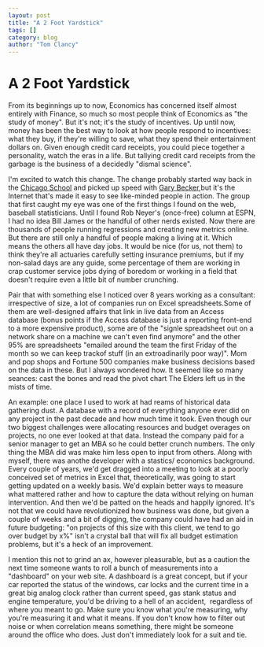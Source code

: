 ```yaml
---
layout: post
title: "A 2 Foot Yardstick"
tags: []
category: blog
author: "Tom Clancy"
---
```


# A 2 Foot Yardstick

From its beginnings up to now, Economics has concerned itself almost entirely with Finance, so much so most people think of Economics as "the study of money". But it's not; it's the study of incentives. Up until now, money has been the best way to look at how people respond to incentives: what they buy, if they're willing to save, what they spend their entertainment dollars on. Given enough credit card receipts, you could piece together a personality, watch the eras in a life. But tallying credit card receipts from the garbage is the business of a decidedly "dismal science".

I'm excited to watch this change. The change probably started way back in the <a href="http://en.wikipedia.org/wiki/Chicago_school_(economics)" target="_blank">Chicago School</a> and picked up speed with <a href="http://en.wikipedia.org/wiki/Gary_Becker" target="_blank">Gary Becker</a>,but it's the Internet that's made it easy to see like-minded people in action. The group that first caught my eye was one of the first things I found on the web, baseball statisticians. Until I found Rob Neyer's (once-free) column at ESPN, I had no idea Bill James or the handful of other nerds existed. Now there are thousands of people running regressions and creating new metrics online. But there are still only a handful of people making a living at it. Which means the others all have day jobs. It would be nice (for us, not them) to think they're all actuaries carefully setting insurance premiums, but if my non-salad days are any guide, some percentage of them are working in crap customer service jobs dying of boredom or working in a field that doesn't require even a little bit of number crunching.

Pair that with something else I noticed over 8 years working as a consultant: irrespective of size, a lot of companies run on Excel spreadsheets.Some of them are well-designed affairs that link in live data from an Access database (bonus points if the Access database is just a reporting front-end to a more expensive product), some are of the "signle spreadsheet out on a network share on a machine we can't even find anymore" and the other 95% are spreadsheets "emailed around the team the first Friday of the month so we can keep trackof stuff (in an extroadinarily poor way)". Mom and pop shops and Fortune 500 companies make business decisions based on the data in these. But I always wondered how. It seemed like so many seances: cast the bones and read the pivot chart The Elders left us in the mists of time.

An example: one place I used to work at had reams of historical data gathering dust. A database with a record of everything anyone ever did on any project in the past decade and how much time it took. Even though our two biggest challenges were allocating resources and budget overages on projects, no one ever looked at that data. Instead the company paid for a senior manager to get an MBA so he could better crunch numbers. The only thing the MBA did was make him less open to input from others. Along with myself, there was anothe developer with a stastics/ economics background. Every couple of years, we'd get dragged into a meeting to look at a poorly conceived set of metrics in Excel that, theoretically, was going to start getting updated on a weekly basis. We'd explain better ways to measure what mattered rather and how to capture the data without relying on human intervention. And then we'd be patted on the heads and happily ignored. It's not that we could have revolutionized how business was done, but given a couple of weeks and a bit of digging, the company could have had an aid in future budgeting: "on projects of this size with this client, we tend to go over budget by x%" isn't a crystal ball that will fix all budget estimation problems, but it's a heck of an improvement.

I mention this not to grind an ax, however pleasurable, but as a caution the next time someone wants to roll a bunch of measurements into a "dashboard" on your web site. A dashboard is a great concept, but if your car reported the status of the windows, car locks and the current time in a great big analog clock rather than current speed, gas stank status and engine temperature, you'd be driving to a hell of an accident,  regardless of where you meant to go. Make sure you know what you're measuring, why you're measuring it and what it means. If you don't know how to filter out noise or when correlation means something, there might be someone around the office who does. Just don't immediately look for a suit and tie.
